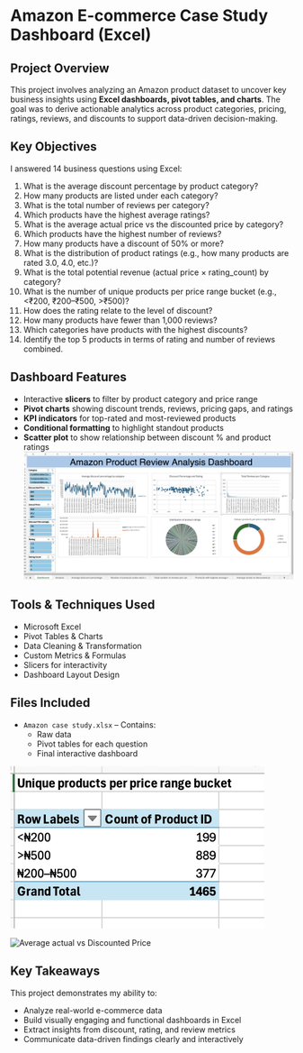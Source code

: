 # Amazon E-commerce Case Study Dashboard (Excel)

## Project Overview
This project involves analyzing an Amazon product dataset to uncover key business insights using **Excel dashboards, pivot tables, and charts**. The goal was to derive actionable analytics across product categories, pricing, ratings, reviews, and discounts to support data-driven decision-making.

## Key Objectives
I answered 14 business questions using Excel:

1. What is the average discount percentage by product category?  
2. How many products are listed under each category?  
3. What is the total number of reviews per category?  
4. Which products have the highest average ratings?  
5. What is the average actual price vs the discounted price by category?  
6. Which products have the highest number of reviews?  
7. How many products have a discount of 50% or more?  
8. What is the distribution of product ratings (e.g., how many products are rated 3.0, 4.0, etc.)?  
9. What is the total potential revenue (actual price × rating_count) by category?  
10. What is the number of unique products per price range bucket (e.g., <₹200, ₹200–₹500, >₹500)?  
11. How does the rating relate to the level of discount?  
12. How many products have fewer than 1,000 reviews?  
13. Which categories have products with the highest discounts?  
14. Identify the top 5 products in terms of rating and number of reviews combined.  

## Dashboard Features
- Interactive **slicers** to filter by product category and price range  
- **Pivot charts** showing discount trends, reviews, pricing gaps, and ratings  
- **KPI indicators** for top-rated and most-reviewed products  
- **Conditional formatting** to highlight standout products  
- **Scatter plot** to show relationship between discount % and product ratings  
![Dashboard](Dashboard.png)

## Tools & Techniques Used
- Microsoft Excel  
- Pivot Tables & Charts  
- Data Cleaning & Transformation  
- Custom Metrics & Formulas  
- Slicers for interactivity  
- Dashboard Layout Design  

## Files Included
- `Amazon case study.xlsx` – Contains:
  - Raw data
  - Pivot tables for each question
  - Final interactive dashboard

![Unique Product](Unique-Product.png)

![Average actual vs Discounted Price](Average-actual-vs-Discounted_Price.png)

## Key Takeaways
This project demonstrates my ability to:
- Analyze real-world e-commerce data
- Build visually engaging and functional dashboards in Excel
- Extract insights from discount, rating, and review metrics
- Communicate data-driven findings clearly and interactively

